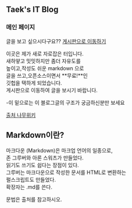 ## Taek's IT Blog
### 메인 페이지

글을 보고 싶으시다구요??
[게시판으로 이동하기](/board/)


이곳은 제가 새로 자로잡은 터입니다.  
새하얗고 밋밋하지만 좀더 자유도를  
높이고,작성도 쉬운 markdown 으로  
글을 쓰고,오픈소스이면서 **무료!**인  
깃헙을 택하게 되었습니다.  
게시판으로 이동하여 글을 보시기 바랍니다.  

-이 밑으로는 이 블로그글의 구조가 궁금하신분만 보세요  


[출처 나무위키](https://namu.wiki/w/%EB%A7%88%ED%81%AC%EB%8B%A4%EC%9A%B4)
## Markdown이란?

마크다운 (Markdown)은 마크업 언어의 일종으로,  
 존 그루버와 아론 스워츠가 만들었다.  
읽기도 쓰기도 쉽다는 장점이 있다.  
그루버는 마크다운으로 작성한 문서를 HTML로 변환하는  
펄스크립트도 만들었다.  
확장자는 .md를 쓴다.  

문법은 출처를 참고하시오.
